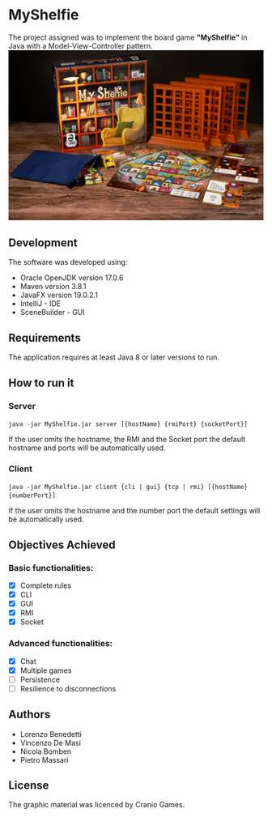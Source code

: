 # MyShelfie
The project assigned was to implement the board game **"MyShelfie"** in Java with a Model-View-Controller pattern.  
![](src/main/resources/gui/myShelfieImages/publisher_material/Display_1.jpg)
## Development
The software was developed using:
- Oracle OpenJDK version 17.0.6
- Maven version 3.8.1
- JavaFX version 19.0.2.1
- IntelliJ - IDE
- SceneBuilder - GUI

## Requirements
The application requires at least Java 8 or later versions to run.

## How to run it

### Server
` java -jar MyShelfie.jar server [{hostName} {rmiPort} {socketPort}] `

If the user omits the hostname, the RMI and the Socket port the default hostname and ports will be automatically used.

### Client
` java -jar MyShelfie.jar client {cli | gui} {tcp | rmi} [{hostName} {numberPort}] ` 

If the user omits the hostname and the number port the default settings will be automatically used.

## Objectives Achieved
### Basic functionalities:
- [x] Complete rules
- [x] CLI
- [x] GUI
- [x] RMI
- [x] Socket

### Advanced functionalities:
- [x] Chat
- [X] Multiple games
- [ ] Persistence
- [ ] Resilience to disconnections

## Authors
- Lorenzo Benedetti
- Vincenzo De Masi
- Nicola Bomben
- Pietro Massari

## License
The graphic material was licenced by Cranio Games.
